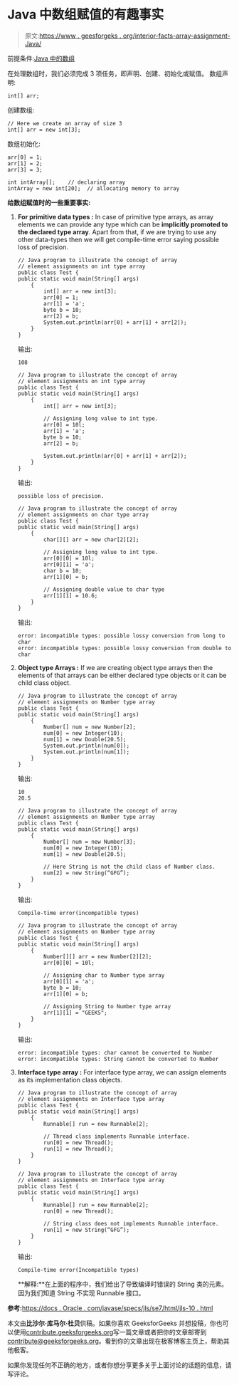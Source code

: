 # Java 中数组赋值的有趣事实

> 原文:[https://www . geesforgeks . org/interior-facts-array-assignment-Java/](https://www.geeksforgeeks.org/interesting-facts-array-assignment-java/)

前提条件:[Java 中的数组](https://www.geeksforgeeks.org/arrays-in-java/)

在处理数组时，我们必须完成 3 项任务，即声明、创建、初始化或赋值。
数组声明:

```
int[] arr;
```

创建数组:

```
// Here we create an array of size 3
int[] arr = new int[3];
```

数组初始化:

```
arr[0] = 1;
arr[1] = 2;
arr[3] = 3;

int intArray[];    // declaring array
intArray = new int[20];  // allocating memory to array
```

**给数组赋值时的一些重要事实:**

1.  **For primitive data types :** In case of primitive type arrays, as array elements we can provide any type which can be **implicitly promoted to the declared type array**. Apart from that, if we are trying to use any other data-types then we will get compile-time error saying possible loss of precision.

    ```
    // Java program to illustrate the concept of array
    // element assignments on int type array
    public class Test {
    public static void main(String[] args)
        {
            int[] arr = new int[3];
            arr[0] = 1;
            arr[1] = 'a';
            byte b = 10;
            arr[2] = b;
            System.out.println(arr[0] + arr[1] + arr[2]);
        }
    }
    ```

    输出:

    ```
    108

    ```

    ```
    // Java program to illustrate the concept of array
    // element assignments on int type array
    public class Test {
    public static void main(String[] args)
        {
            int[] arr = new int[3];

            // Assigning long value to int type.
            arr[0] = 10l;
            arr[1] = 'a';
            byte b = 10;
            arr[2] = b;

            System.out.println(arr[0] + arr[1] + arr[2]);
        }
    }
    ```

    输出:

    ```
    possible loss of precision.

    ```

    ```
    // Java program to illustrate the concept of array
    // element assignments on char type array
    public class Test {
    public static void main(String[] args)
        {
            char[][] arr = new char[2][2];

            // Assigning long value to int type.
            arr[0][0] = 10l;
            arr[0][1] = 'a';
            char b = 10;
            arr[1][0] = b;

            // Assigning double value to char type
            arr[1][1] = 10.6;
        }
    }
    ```

    输出:

    ```
    error: incompatible types: possible lossy conversion from long to char
    error: incompatible types: possible lossy conversion from double to char

    ```

2.  **Object type Arrays :** If we are creating object type arrays then the elements of that arrays can be either declared type objects or it can be child class object.

    ```
    // Java program to illustrate the concept of array
    // element assignments on Number type array
    public class Test {
    public static void main(String[] args)
        {
            Number[] num = new Number[2];
            num[0] = new Integer(10);
            num[1] = new Double(20.5);
            System.out.println(num[0]);
            System.out.println(num[1]);
        }
    }
    ```

    输出:

    ```
    10
    20.5

    ```

    ```
    // Java program to illustrate the concept of array
    // element assignments on Number type array
    public class Test {
    public static void main(String[] args)
        {
            Number[] num = new Number[3];
            num[0] = new Integer(10);
            num[1] = new Double(20.5);

            // Here String is not the child class of Number class.
            num[2] = new String(“GFG”);
        }
    }
    ```

    输出:

    ```
    Compile-time error(incompatible types)

    ```

    ```
    // Java program to illustrate the concept of array
    // element assignments on Number type array
    public class Test {
    public static void main(String[] args)
        {
            Number[][] arr = new Number[2][2];
            arr[0][0] = 10l;

            // Assigning char to Number type array
            arr[0][1] = 'a';
            byte b = 10;
            arr[1][0] = b;

            // Assigning String to Number type array
            arr[1][1] = "GEEKS";
        }
    }
    ```

    输出:

    ```
    error: incompatible types: char cannot be converted to Number
    error: incompatible types: String cannot be converted to Number

    ```

3.  **Interface type array :** For interface type array, we can assign elements as its implementation class objects.

    ```
    // Java program to illustrate the concept of array
    // element assignments on Interface type array
    public class Test {
    public static void main(String[] args)
        {
            Runnable[] run = new Runnable[2];

            // Thread class implements Runnable interface.
            run[0] = new Thread();
            run[1] = new Thread();
        }
    }
    ```

    ```
    // Java program to illustrate the concept of array
    // element assignments on Interface type array
    public class Test {
    public static void main(String[] args)
        {
            Runnable[] run = new Runnable[2];
            run[0] = new Thread();

            // String class does not implements Runnable interface.
            run[1] = new String(“GFG”);
        }
    }
    ```

    输出:

    ```
    Compile-time error(Incompatible types)

    ```

    **解释:**在上面的程序中，我们给出了导致编译时错误的 String 类的元素。因为我们知道 String 不实现 Runnable 接口。

**参考:**[https://docs . Oracle . com/javase/specs/jls/se7/html/jls-10 . html](https://docs.oracle.com/javase/specs/jls/se7/html/jls-10.html)

本文由**比沙尔·库马尔·杜贝**供稿。如果你喜欢 GeeksforGeeks 并想投稿，你也可以使用[contribute.geeksforgeeks.org](http://www.contribute.geeksforgeeks.org)写一篇文章或者把你的文章邮寄到 contribute@geeksforgeeks.org。看到你的文章出现在极客博客主页上，帮助其他极客。

如果你发现任何不正确的地方，或者你想分享更多关于上面讨论的话题的信息，请写评论。